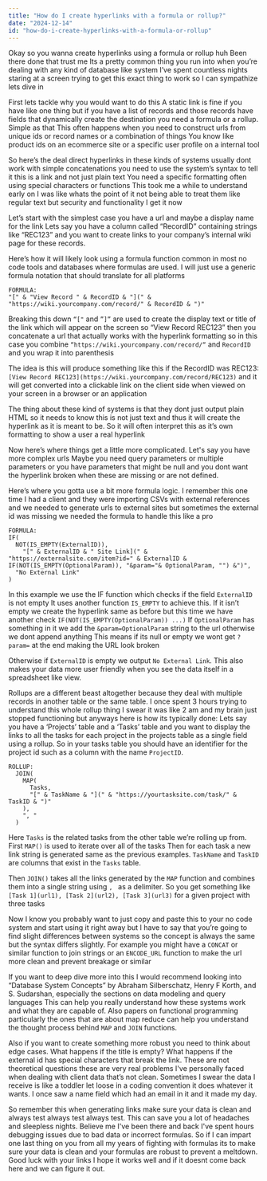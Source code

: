 ```yaml
---
title: "How do I create hyperlinks with a formula or rollup?"
date: "2024-12-14"
id: "how-do-i-create-hyperlinks-with-a-formula-or-rollup"
---
```


Okay so you wanna create hyperlinks using a formula or rollup huh Been there done that trust me Its a pretty common thing you run into when you’re dealing with any kind of database like system I’ve spent countless nights staring at a screen trying to get this exact thing to work so I can sympathize lets dive in

First lets tackle why you would want to do this A static link is fine if you have like one thing but if you have a list of records and those records have fields that dynamically create the destination you need a formula or a rollup. Simple as that This often happens when you need to construct urls from unique ids or record names or a combination of things You know like product ids on an ecommerce site or a specific user profile on a internal tool

So here’s the deal direct hyperlinks in these kinds of systems usually dont work with simple concatenations you need to use the system’s syntax to tell it this is a link and not just plain text You need a specific formatting often using special characters or functions This took me a while to understand early on I was like whats the point of it not being able to treat them like regular text but security and functionality I get it now

Let’s start with the simplest case you have a url and maybe a display name for the link Lets say you have a column called “RecordID” containing strings like “REC123” and you want to create links to your company’s internal wiki page for these records.

Here’s how it will likely look using a formula function common in most no code tools and databases where formulas are used. I will just use a generic formula notation that should translate for all platforms

```
FORMULA:
"[" & "View Record " & RecordID & "](" & "https://wiki.yourcompany.com/record/" & RecordID & ")"
```

Breaking this down `“["` and `”]”` are used to create the display text or title of the link which will appear on the screen so “View Record REC123” then you concatenate a url that actually works with the hyperlink formatting so in this case you combine `“https://wiki.yourcompany.com/record/“` and `RecordID` and you wrap it into parenthesis

The idea is this will produce something like this if the RecordID was REC123: `[View Record REC123](https://wiki.yourcompany.com/record/REC123)` and it will get converted into a clickable link on the client side when viewed on your screen in a browser or an application

The thing about these kind of systems is that they dont just output plain HTML so it needs to know this is not just text and thus it will create the hyperlink as it is meant to be. So it will often interpret this as it’s own formatting to show a user a real hyperlink

Now here’s where things get a little more complicated. Let's say you have more complex urls Maybe you need query parameters or multiple parameters or you have parameters that might be null and you dont want the hyperlink broken when these are missing or are not defined.

Here’s where you gotta use a bit more formula logic. I remember this one time I had a client and they were importing CSVs with external references and we needed to generate urls to external sites but sometimes the external id was missing we needed the formula to handle this like a pro

```
FORMULA:
IF(
  NOT(IS_EMPTY(ExternalID)),
    "[" & ExternalID & " Site Link](" & "https://externalsite.com/item?id=" & ExternalID & IF(NOT(IS_EMPTY(OptionalParam)), "&param="& OptionalParam, "") &")",
  "No External Link"
)
```
In this example we use the IF function which checks if the field `ExternalID` is not empty It uses another function `IS_EMPTY` to achieve this. If it isn’t empty we create the hyperlink same as before but this time we have another check `IF(NOT(IS_EMPTY(OptionalParam)) ...)` If `OptionalParam` has something in it we add the `&param=OptionalParam` string to the url otherwise we dont append anything This means if its null or empty we wont get `?param=` at the end making the URL look broken

Otherwise if `ExternalID` is empty we output `No External Link`. This also makes your data more user friendly when you see the data itself in a spreadsheet like view.

Rollups are a different beast altogether because they deal with multiple records in another table or the same table. I once spent 3 hours trying to understand this whole rollup thing I swear it was like 2 am and my brain just stopped functioning but anyways here is how its typically done:
Lets say you have a ‘Projects’ table and a ‘Tasks’ table and you want to display the links to all the tasks for each project in the projects table as a single field using a rollup. So in your tasks table you should have an identifier for the project id such as a column with the name `ProjectID`.

```
ROLLUP:
  JOIN(
    MAP(
      Tasks,
      "[" & TaskName & "](" & "https://yourtasksite.com/task/" & TaskID & ")"
    ),
    ", "
  )
```

Here `Tasks` is the related tasks from the other table we’re rolling up from. First `MAP()` is used to iterate over all of the tasks Then for each task a new link string is generated same as the previous examples. `TaskName` and `TaskID` are columns that exist in the `Tasks` table.

Then `JOIN()` takes all the links generated by the `MAP` function and combines them into a single string using `, ` as a delimiter. So you get something like `[Task 1](url1), [Task 2](url2), [Task 3](url3)` for a given project with three tasks

Now I know you probably want to just copy and paste this to your no code system and start using it right away but I have to say that you’re going to find slight differences between systems so the concept is always the same but the syntax differs slightly. For example you might have a `CONCAT` or similar function to join strings or an `ENCODE_URL` function to make the url more clean and prevent breakage or similar

If you want to deep dive more into this I would recommend looking into “Database System Concepts” by Abraham Silberschatz, Henry F Korth, and S. Sudarshan, especially the sections on data modeling and query languages This can help you really understand how these systems work and what they are capable of. Also papers on functional programming particularly the ones that are about map reduce can help you understand the thought process behind `MAP` and `JOIN` functions.

Also if you want to create something more robust you need to think about edge cases. What happens if the title is empty? What happens if the external id has special characters that break the link. These are not theoretical questions these are very real problems I've personally faced when dealing with client data that’s not clean. Sometimes I swear the data I receive is like a toddler let loose in a coding convention it does whatever it wants. I once saw a name field which had an email in it and it made my day.

So remember this when generating links make sure your data is clean and always test always test always test. This can save you a lot of headaches and sleepless nights. Believe me I've been there and back I've spent hours debugging issues due to bad data or incorrect formulas. So if I can impart one last thing on you from all my years of fighting with formulas its to make sure your data is clean and your formulas are robust to prevent a meltdown. Good luck with your links I hope it works well and if it doesnt come back here and we can figure it out.

